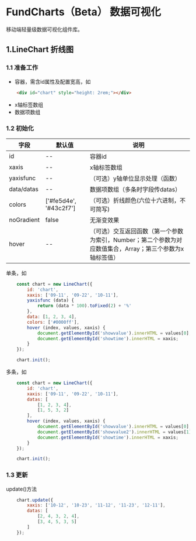 # FundCharts（Beta） 数据可视化

移动端轻量级数据可视化组件库。

## 1.LineChart 折线图
### 1.1 准备工作
- 容器，需含id属性及配置宽高，如
``` html
    <div id="chart" style="height: 2rem;"></div>
```
- x轴标签数组
- 数据项数组

### 1.2 初始化

字段 | 默认值 | 说明
---- | ----- | ----
id | -- | 容器id
xaxis | -- | x轴标签数组
yaxisfunc | -- | （可选）y轴单位显示处理（函数）
data/datas | -- | 数据项数组（多条时字段传datas） 
colors | ['#fe5d4e', '#43c2f7'] | （可选）折线颜色(六位十六进制，不可简写)
noGradient | false | 无渐变效果
hover | -- | （可选）交互返回函数（第一个参数为索引，Number；第二个参数为对应数值集合，Array；第三个参数为x轴标签值）

单条，如
``` js
    const chart = new LineChart({
        id: 'chart',
        xaxis: ['09-11', '09-22', '10-11'],
        yaxisfunc (data) {
            return (data * 100).toFixed(2) + '%'
        },
        data: [1, 2, 3, 4],
        colors: ['#0000ff'],
        hover (index, values, xaxis) {
            document.getElementById('showvalue').innerHTML = values[0];
            document.getElementById('showtime').innerHTML = xaxis;
        }
    });

    chart.init();
```

多条，如
``` js
    const chart = new LineChart({
        id: 'chart',
        xaxis: ['09-11', '09-22', '10-11'],
        datas: [
            [1, 2, 3, 4],
            [1, 5, 3, 2]
        ],
        hover (index, values, xaxis) {
            document.getElementById('showvalue').innerHTML = values[0];
            document.getElementById('showvalue2').innerHTML = values[1];
            document.getElementById('showtime').innerHTML = xaxis;
        }
    });

    chart.init();
```

### 1.3 更新
update()方法

``` js
    chart.update({
        xaxis: ['10-12', '10-23', '11-12', '11-23', '12-11'],
        datas: [
            [2, 4, 3, 2, 4],
            [3, 4, 5, 3, 5]
        ]
    });
```